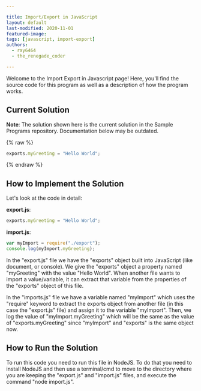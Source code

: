 ```yaml
---

title: Import/Export in JavaScript  
layout: default  
last-modified: 2020-11-01
featured-image:  
tags: [javascript, import-export]  
authors:  
  - ray6464
  - the_renegade_coder

---
```


Welcome to the Import Export in Javascript page! Here, you'll find the source code for this program as well as a description of how the program works.

## Current Solution

**Note**: The solution shown here is the current solution in the Sample Programs repository. Documentation below may be outdated.

{% raw %}

```Javascript
exports.myGreeting = "Hello World";
```

{% endraw %}

## How to Implement the Solution

Let's look at the code in detail:  

**export.js**:  

```javascript
exports.myGreeting = "Hello World";
```

**import.js**:  

```javascript
var myImport = require("./export");
console.log(myImport.myGreeting);
```

In the "export.js" file we have the "exports" object built into JavaScript (like document, or console). 
We give the "exports" object a property named "myGreeting" with the value "Hello World". When another 
file wants to import a value/variable, it can extract that variable from the properties of the 
"exports" object of this file.

In the "imports.js" file we have a variable named "myImport" which uses the "require" keyword to extract 
the exports object from another file (in this case the "export.js" file) and assign it to the variable 
"myImport". Then, we log the value of "myImport.myGreeting" which will be the same as the value 
of "exports.myGreeting" since "myImport" and "exports" is the same object now.


## How to Run the Solution

To run this code you need to run this file in NodeJS. To do that you need to install NodeJS and then use 
a terminal/cmd to move to the directory where you are keeping the "export.js" and "import.js" files, and 
execute the command "node import.js".
